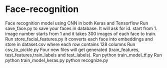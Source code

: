 # Face-recognition
Face recognition model using CNN in both Keras and Tensorflow
Run save_face.py to save your faces in database. 
   It will ask for id. start from 1.
   image number starts from 1 and it takes 300 images of each face to train.
Run store_facial_features.py
   It converts each face into embeddings and store in dataset.csv where each row contains 128 columns
Run csv_to_pickle.py 
  Four new files will get generated (train_features, test_features,train_labels and test_labels).
Run python train_model_tf.py
Run python train_model_keras.py
python recognize.py

